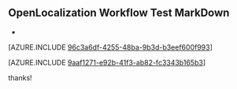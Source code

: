 ## OpenLocalization Workflow Test MarkDown
* 

[AZURE.INCLUDE [96c3a6df-4255-48ba-9b3d-b3eef600f993](calleeMd1.md)]



[AZURE.INCLUDE [9aaf1271-e92b-41f3-ab82-fc3343b165b3](calleeMd2.md)]

 
thanks!